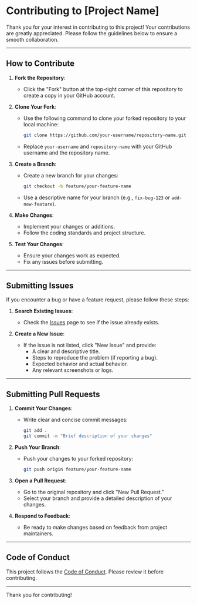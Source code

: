 # Contributing to [Project Name]

Thank you for your interest in contributing to this project! Your contributions are greatly appreciated. Please follow the guidelines below to ensure a smooth collaboration.

---

## How to Contribute

1. **Fork the Repository**:
   - Click the "Fork" button at the top-right corner of this repository to create a copy in your GitHub account.

2. **Clone Your Fork**:
   - Use the following command to clone your forked repository to your local machine:
     ```bash
     git clone https://github.com/your-username/repository-name.git
     ```
   - Replace `your-username` and `repository-name` with your GitHub username and the repository name.

3. **Create a Branch**:
   - Create a new branch for your changes:
     ```bash
     git checkout -b feature/your-feature-name
     ```
   - Use a descriptive name for your branch (e.g., `fix-bug-123` or `add-new-feature`).

4. **Make Changes**:
   - Implement your changes or additions.
   - Follow the coding standards and project structure.

5. **Test Your Changes**:
   - Ensure your changes work as expected.
   - Fix any issues before submitting.

---

## Submitting Issues

If you encounter a bug or have a feature request, please follow these steps:

1. **Search Existing Issues**:
   - Check the [Issues](https://github.com/your-username/repository-name/issues) page to see if the issue already exists.

2. **Create a New Issue**:
   - If the issue is not listed, click "New Issue" and provide:
     - A clear and descriptive title.
     - Steps to reproduce the problem (if reporting a bug).
     - Expected behavior and actual behavior.
     - Any relevant screenshots or logs.

---

## Submitting Pull Requests

1. **Commit Your Changes**:
   - Write clear and concise commit messages:
     ```bash
     git add .
     git commit -m "Brief description of your changes"
     ```

2. **Push Your Branch**:
   - Push your changes to your forked repository:
     ```bash
     git push origin feature/your-feature-name
     ```

3. **Open a Pull Request**:
   - Go to the original repository and click "New Pull Request."
   - Select your branch and provide a detailed description of your changes.

4. **Respond to Feedback**:
   - Be ready to make changes based on feedback from project maintainers.

---

## Code of Conduct

This project follows the [Code of Conduct](./CODE_OF_CONDUCT.md). Please review it before contributing.

---

Thank you for contributing!
